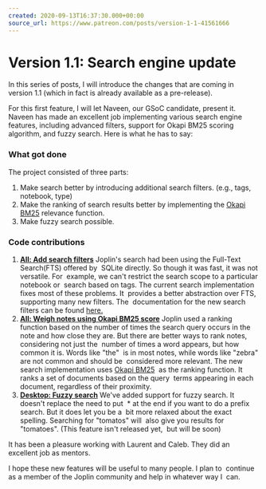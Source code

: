 ```yaml
---
created: 2020-09-13T16:37:30.000+00:00
source_url: https://www.patreon.com/posts/version-1-1-41561666
---
```


# Version 1.1: Search engine update

In this series of posts, I will introduce the changes that are coming in version 1.1 (which in fact is already available as a pre-release).

For this first feature, I will let Naveen, our GSoC candidate, present it. Naveen has made an excellent job implementing various search engine features, including advanced filters, support for Okapi BM25 scoring algorithm, and fuzzy search. Here is what he has to say:

### What got done

The project consisted of three parts:

1.  Make search better by introducing additional search filters. (e.g., tags, notebook, type)
2.  Make the ranking of search results better by implementing the [Okapi BM25](https://en.wikipedia.org/wiki/Okapi_BM25) relevance function.
3.  Make fuzzy search possible.

### Code contributions

1.  [**All: Add search filters**](https://github.com/dpjl/joplin/pull/3213)
    Joplin's search had been using the Full-Text Search(FTS) offered by  SQLite directly. So though it was fast, it was not versatile. For  example, we can't restrict the search scope to a particular notebook or  search based on tags.
    The current search implementation fixes most of these problems. It  provides a better abstraction over FTS, supporting many new filters. The  documentation for the new search filters can be found [here.](https://github.com/dpjl/joplin#searching)
     
2.  [**All: Weigh notes using Okapi BM25 score**](https://github.com/dpjl/joplin/pull/3454)
    Joplin used a ranking function based on the number of times the search query occurs in the note and how close they are.
    But there are better ways to rank notes, considering not just the  number of times a word appears, but how common it is. Words like "the"  is in most notes, while words like "zebra" are not common and should be  considered more relevant.
    The new search implementation uses [Okapi BM25](https://en.wikipedia.org/wiki/Okapi_BM25)  as the ranking function. It ranks a set of documents based on the query  terms appearing in each document, regardless of their proximity.
     
3.  [**Desktop: Fuzzy search**](https://github.com/dpjl/joplin/pull/3632)
    We've added support for fuzzy search. It doesn't replace the need to put  * at the end if you want to do a prefix search. But it does let you be a  bit more relaxed about the exact spelling. Searching for "tomatos" will  also give you results for "tomatoes". (This feature isn't released yet,  but will be soon)

It has been a pleasure working with Laurent and Caleb. They did an excellent job as mentors.

I hope these new features will be useful to many people. I plan to  continue as a member of the Joplin community and help in whatever way I  can.